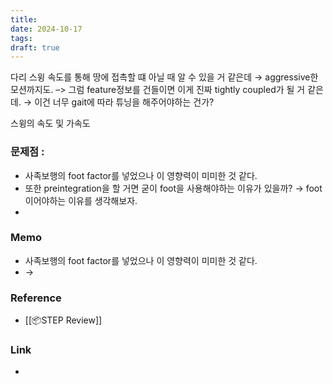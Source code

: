 ```yaml
---
title: 
date: 2024-10-17
tags: 
draft: true
---
```

다리 스윙 속도를 통해 땅에 접촉할 떄 아닐 때 알 수 있을 거 같은데 → aggressive한 모션까지도. –> 그럼 feature정보를 건들이면 이게 진짜 tightly coupled가 될 거 같은데. → 이건 너무 gait에 따라 튜닝을 해주어야하는 건가?

스윙의 속도 및 가속도

### 문제점 :
- 사족보행의 foot factor를 넣었으나 이 영향력이 미미한 것 같다.
- 또한 preintegration을 할 거면 굳이 foot을 사용해야하는 이유가 있을까? → foot이어야하는 이유를 생각해보자.
- 


### Memo
- 사족보행의 foot factor를 넣었으나 이 영향력이 미미한 것 같다. 
- →

### Reference
- [[📦️STEP Review]]

### Link
- 
